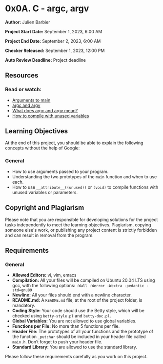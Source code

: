 # 0x0A. C - argc, argv

**Author:** Julien Barbier

**Project Start Date:** September 1, 2023, 6:00 AM

**Project End Date:** September 2, 2023, 6:00 AM

**Checker Released:** September 1, 2023, 12:00 PM

**Auto Review Deadline:** Project deadline

## Resources

### Read or watch:

- [Arguments to main](https://publications.gbdirect.co.uk/c_book/chapter10/arguments_to_main.html)
- [argc and argv](https://www.geeksforgeeks.org/argc-and-argv-in-c-cpp/)
- [What does argc and argv mean?](https://stackoverflow.com/questions/3024197/what-does-int-argc-char-argv-mean)
- [How to compile with unused variables](https://stackoverflow.com/questions/19466699/how-to-compile-with-unused-variable/19466718)

## Learning Objectives

At the end of this project, you should be able to explain the following concepts without the help of Google:

### General

- How to use arguments passed to your program.
- Understanding the two prototypes of the `main` function and when to use each.
- How to use `__attribute__((unused))` or `(void)` to compile functions with unused variables or parameters.

## Copyright and Plagiarism

Please note that you are responsible for developing solutions for the project tasks independently to meet the learning objectives. Plagiarism, copying someone else's work, or publishing any project content is strictly forbidden and can result in removal from the program.

## Requirements

### General

- **Allowed Editors:** vi, vim, emacs
- **Compilation:** All your files will be compiled on Ubuntu 20.04 LTS using gcc, with the following options: `-Wall -Werror -Wextra -pedantic -std=gnu89`
- **Newline:** All your files should end with a newline character.
- **README.md:** A `README.md` file, at the root of the project folder, is mandatory.
- **Coding Style:** Your code should use the Betty style, which will be checked using `betty-style.pl` and `betty-doc.pl`.
- **Global Variables:** You are not allowed to use global variables.
- **Functions per File:** No more than 5 functions per file.
- **Header File:** The prototypes of all your functions and the prototype of the function `_putchar` should be included in your header file called `main.h`. Don’t forget to push your header file.
- **Standard Library:** You are allowed to use the standard library.

Please follow these requirements carefully as you work on this project.
